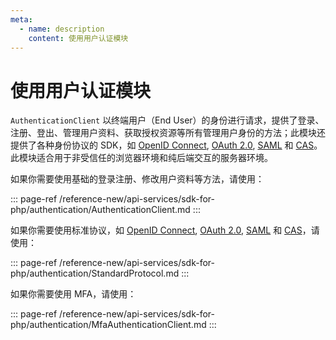 ```yaml
---
meta:
  - name: description
    content: 使用用户认证模块
---
```


# 使用用户认证模块

<LastUpdated/>


`AuthenticationClient` 以终端用户（End User）的身份进行请求，提供了登录、注册、登出、管理用户资料、获取授权资源等所有管理用户身份的方法；此模块还提供了各种身份协议的 SDK，如 [OpenID Connect](/guides/federation/oidc.md), [OAuth 2.0](/guides/federation/oauth.md), [SAML](/guides/federation/saml.md) 和 [CAS](/guides/federation/cas.md)。此模块适合用于非受信任的浏览器环境和纯后端交互的服务器环境。

如果你需要使用基础的登录注册、修改用户资料等方法，请使用：

::: page-ref /reference-new/api-services/sdk-for-php/authentication/AuthenticationClient.md
:::

如果你需要使用标准协议，如 [OpenID Connect](/guides/federation/oidc.md), [OAuth 2.0](/guides/federation/oauth.md), [SAML](/guides/federation/saml.md) 和 [CAS](/guides/federation/cas.md)，请使用：

::: page-ref /reference-new/api-services/sdk-for-php/authentication/StandardProtocol.md
:::


如果你需要使用 MFA，请使用：

::: page-ref /reference-new/api-services/sdk-for-php/authentication/MfaAuthenticationClient.md
:::
